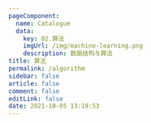 ```yaml
---
pageComponent: 
  name: Catalogue
  data: 
    key: 02.算法
    imgUrl: /img/machine-learning.png
    description: 数据结构与算法
title: 算法
permalink: /algorithm
sidebar: false
article: false
comment: false
editLink: false
date: 2021-10-05 13:19:53
---
```

